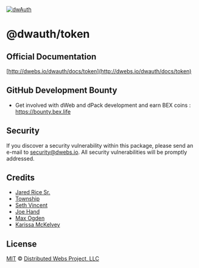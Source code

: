 [![dwAuth](https://raw.githubusercontent.com/DistributedWeb/dweb-design/master/repo-headers/dwauth-header.png)](https://dwebs.io/dwauth)<br>

# @dwauth/token

## Official Documentation

[http://dwebs.io/dwauth/docs/token](http://dwebs.io/dwauth/docs/token)

## GitHub Development Bounty

- Get involved with dWeb and dPack development and earn BEX coins : https://bounty.bex.life

## Security

If you discover a security vulnerability within this package, please send an e-mail to security@dwebs.io. All security vulnerabilities will be promptly addressed.

## Credits

- [Jared Rice Sr.](https://github.com/jaredricesr)
- [Township](https://github.com/township)
- [Seth Vincent](https://github.com/sethvincent)
- [Joe Hand](https://github.com/joehand)
- [Max Ogden](https://github.com/maxogden)
- [Karissa McKelvey](https://github.com/karissa)

## License

[MIT](LICENSE.md) © [Distributed Webs Project, LLC](https://distributedwebs.org)
